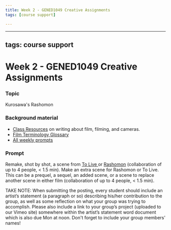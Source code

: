 ```yaml
---
title: Week 2 - GENED1049 Creative Assignments
tags: [course support]

---
```


---
tags: course support
---

# Week 2 - GENED1049 Creative Assignments
### Topic
Kurosawa's Rashomon

### Background material
* [Class Resources](https://canvas.harvard.edu/courses/93282/modules) on writing about film, filming, and cameras.
* [Film Terminology Glossary](https://canvas.harvard.edu/courses/93282/pages/film-terminology-glossary?module_item_id=904969)
* [All weekly prompts](https://hackmd.io/3oIk4RdDS12TMa6ar8jnCQ)

### Prompt
Remake, shot by shot, a scene from [To Live ](https://vimeo.com/315367317/631a41b894) or [Rashomon](https://vimeo.com/316327052/01d35eb118) (collaboration of up to 4 people, < 1.5 min). 
Make an extra scene for Rashomon or To Live.  This can be a prequel, a sequel, an added scene, or a scene to replace another scene in either film (collaboration of up to 4 people, < 1.5 min).
 
TAKE NOTE: When submitting the posting, every student should include an artist’s statement (a paragraph or so) describing his/her contribution to the group, as well as some reflection on what your group was trying to accomplish. Please also include a link to your group’s project (uploaded to our Vimeo site) somewhere within the artist’s statement word document which is also due Mon at noon. Don't forget to include your group members' names!